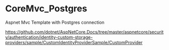 # CoreMvc_Postgres

Aspnet Mvc Template with Postgres connection

https://github.com/dotnet/AspNetCore.Docs/tree/master/aspnetcore/security/authentication/identity-custom-storage-providers/sample/CustomIdentityProviderSample/CustomProvider
